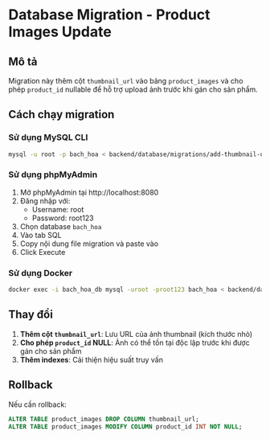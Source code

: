 # Database Migration - Product Images Update

## Mô tả

Migration này thêm cột `thumbnail_url` vào bảng `product_images` và cho phép `product_id` nullable để hỗ trợ upload ảnh trước khi gán cho sản phẩm.

## Cách chạy migration

### Sử dụng MySQL CLI

```bash
mysql -u root -p bach_hoa < backend/database/migrations/add-thumbnail-url-to-product-images.sql
```

### Sử dụng phpMyAdmin

1. Mở phpMyAdmin tại http://localhost:8080
2. Đăng nhập với:
   - Username: root
   - Password: root123
3. Chọn database `bach_hoa`
4. Vào tab SQL
5. Copy nội dung file migration và paste vào
6. Click Execute

### Sử dụng Docker

```bash
docker exec -i bach_hoa_db mysql -uroot -proot123 bach_hoa < backend/database/migrations/add-thumbnail-url-to-product-images.sql
```

## Thay đổi

1. **Thêm cột `thumbnail_url`**: Lưu URL của ảnh thumbnail (kích thước nhỏ)
2. **Cho phép `product_id` NULL**: Ảnh có thể tồn tại độc lập trước khi được gán cho sản phẩm
3. **Thêm indexes**: Cải thiện hiệu suất truy vấn

## Rollback

Nếu cần rollback:

```sql
ALTER TABLE product_images DROP COLUMN thumbnail_url;
ALTER TABLE product_images MODIFY COLUMN product_id INT NOT NULL;
```
